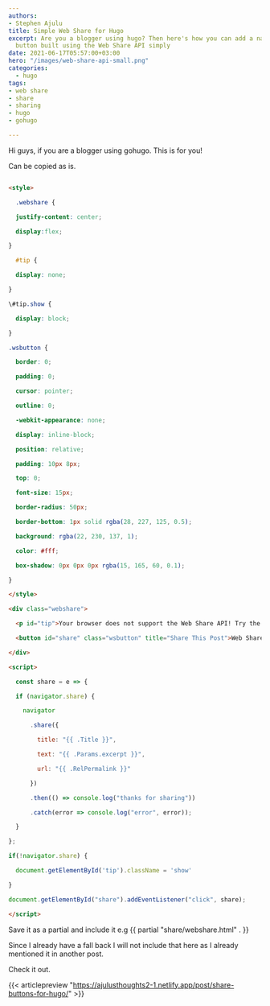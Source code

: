 ```yaml
---
authors:
- Stephen Ajulu
title: Simple Web Share for Hugo
excerpt: Are you a blogger using hugo? Then here's how you can add a native share
  button built using the Web Share API simply
date: 2021-06-17T05:57:00+03:00
hero: "/images/web-share-api-small.png"
categories:
  - hugo
tags:
- web share
- share
- sharing
- hugo
- gohugo

---
```

Hi guys, if you are a blogger using gohugo. This is for you!

Can be copied as is.

```html

<style>

  .webshare {

  justify-content: center;

  display:flex;

}

  #tip {

  display: none;

}

\#tip.show {

  display: block;

}

.wsbutton {

  border: 0;

  padding: 0;

  cursor: pointer;

  outline: 0;

  -webkit-appearance: none;

  display: inline-block;

  position: relative;

  padding: 10px 8px;

  top: 0;

  font-size: 15px;

  border-radius: 50px;

  border-bottom: 1px solid rgba(28, 227, 125, 0.5);

  background: rgba(22, 230, 137, 1);

  color: #fff;

  box-shadow: 0px 0px 0px rgba(15, 165, 60, 0.1);

}

</style>

<div class="webshare">

  <p id="tip">Your browser does not support the Web Share API! Try the other share buttons</p>

  <button id="share" class="wsbutton" title="Share This Post">Web Share</button>

</div>

<script>

  const share = e => {

  if (navigator.share) {

    navigator

      .share({

        title: "{{ .Title }}",

        text: "{{ .Params.excerpt }}",

        url: "{{ .RelPermalink }}"

      })

      .then(() => console.log("thanks for sharing"))

      .catch(error => console.log("error", error));

  }

};

if(!navigator.share) {

  document.getElementById('tip').className = 'show'

}

document.getElementById("share").addEventListener("click", share);

</script>

```

Save it as a partial and include it e.g {{ partial "share/webshare.html" . }}

Since I already have a fall back I will not include that here as I already mentioned it in  another post.

Check it out.

{{< articlepreview "https://ajulusthoughts2-1.netlify.app/post/share-buttons-for-hugo/" >}}
